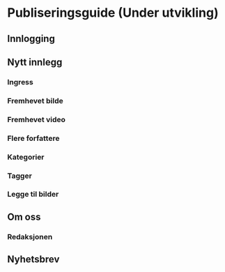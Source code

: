 # Publiseringsguide (Under utvikling)

## Innlogging

## Nytt innlegg
### Ingress
### Fremhevet bilde
### Fremhevet video
### Flere forfattere
### Kategorier
### Tagger
### Legge til bilder

## Om oss
### Redaksjonen

## Nyhetsbrev
